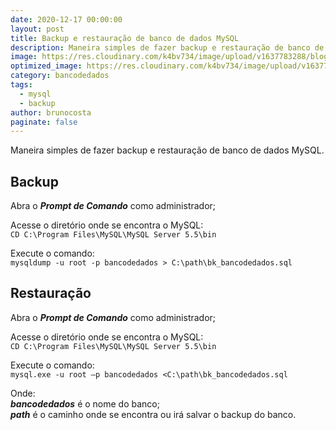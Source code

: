 ```yaml
---
date: 2020-12-17 00:00:00
layout: post
title: Backup e restauração de banco de dados MySQL
description: Maneira simples de fazer backup e restauração de banco de dados MySQL.
image: https://res.cloudinary.com/k4bv734/image/upload/v1637783288/blog/mysql-bancodedados_uwcxuu.jpg
optimized_image: https://res.cloudinary.com/k4bv734/image/upload/v1637783288/blog/mysql-bancodedados_optimized_hlzyqw.jpg
category: bancodedados
tags:
  - mysql
  - backup
author: brunocosta
paginate: false
---
```

Maneira simples de fazer backup e restauração de banco de dados MySQL.



## Backup 
Abra o ***Prompt de Comando*** como administrador;


Acesse o diretório onde se encontra o MySQL:  
`CD C:\Program Files\MySQL\MySQL Server 5.5\bin`


Execute o comando:  
`mysqldump -u root -p bancodedados > C:\path\bk_bancodedados.sql`    


## Restauração
Abra o ***Prompt de Comando*** como administrador; 


Acesse o diretório onde se encontra o MySQL:  
`CD C:\Program Files\MySQL\MySQL Server 5.5\bin`


Execute o comando:  
`mysql.exe -u root –p bancodedados <C:\path\bk_bancodedados.sql`  

Onde:  
***bancodedados*** é o nome do banco;  
***path*** é o caminho onde se encontra ou irá salvar o backup do banco.
